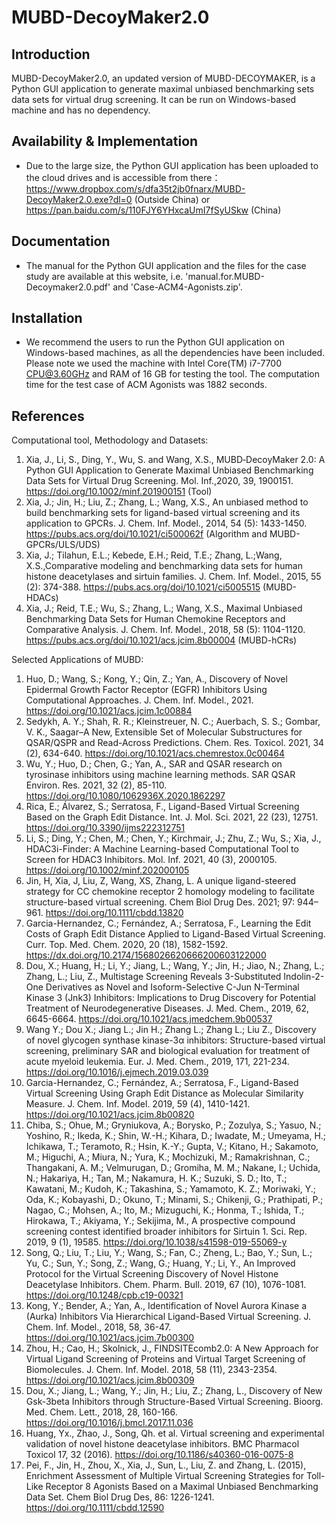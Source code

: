 # MUBD-DecoyMaker2.0

Introduction
-----------------------------------

MUBD-DecoyMaker2.0, an updated version of MUBD-DECOYMAKER, is a Python GUI application to generate maximal unbiased benchmarking sets data sets for virtual drug screening. It can be run on Windows-based machine and has no dependency. 

Availability & Implementation
-----------------------------------

* Due to the large size, the Python GUI application has been uploaded to the cloud drives and is accessible from there：
  https://www.dropbox.com/s/dfa35t2jb0fnarx/MUBD-DecoyMaker2.0.exe?dl=0     (Outside China) or
  https://pan.baidu.com/s/110FJY6YHxcaUmI7fSyUSkw  (China)


Documentation
-----------------------------------

* The manual for the Python GUI application and the files for the case study are available at this website, i.e. 'manual.for.MUBD-Decoymaker2.0.pdf' and 'Case-ACM4-Agonists.zip'.


Installation
-----------------------------------

* We recommend the users to run the Python GUI application on Windows-based machines, as all the dependencies have been included. Please note we used the machine with Intel Core(TM) i7-7700 CPU@3.60GHz and RAM of 16 GB for testing the tool. The computation time for the test case of ACM Agonists was 1882 seconds. 
 


References
-----------------------------------
Computational tool, Methodology and Datasets:
1. Xia, J., Li, S., Ding, Y., Wu, S. and Wang, X.S., MUBD‐DecoyMaker 2.0: A Python GUI Application to Generate Maximal Unbiased Benchmarking Data Sets for Virtual Drug Screening. Mol. Inf.,2020, 39, 1900151. 
https://doi.org/10.1002/minf.201900151 (Tool)
2. Xia, J.; Jin, H.; Liu, Z.; Zhang, L.; Wang, X.S., An unbiased method to build benchmarking sets for ligand-based virtual screening and its application to GPCRs. J. Chem. Inf. Model., 2014, 54 (5): 1433-1450. 
https://pubs.acs.org/doi/10.1021/ci500062f  (Algorithm and MUBD-GPCRs/ULS/UDS)
3. Xia, J.; Tilahun, E.L.; Kebede, E.H.; Reid, T.E.; Zhang, L.;Wang, X.S.,Comparative modeling and benchmarking data sets for human histone deacetylases and sirtuin families. J. Chem. Inf. Model., 2015, 55 (2): 374-388. 
https://pubs.acs.org/doi/10.1021/ci5005515  (MUBD-HDACs)
4. Xia, J.; Reid, T.E.; Wu, S.; Zhang, L.; Wang, X.S., Maximal Unbiased Benchmarking Data Sets for Human Chemokine Receptors and Comparative Analysis. J. Chem. Inf. Model., 2018, 58 (5): 1104-1120. 
https://pubs.acs.org/doi/10.1021/acs.jcim.8b00004 (MUBD-hCRs)

Selected Applications of MUBD:
1.	Huo, D.; Wang, S.; Kong, Y.; Qin, Z.; Yan, A., Discovery of Novel Epidermal Growth Factor Receptor (EGFR) Inhibitors Using Computational Approaches. J. Chem. Inf. Model., 2021.  https://doi.org/10.1021/acs.jcim.1c00884
2.	Sedykh, A. Y.; Shah, R. R.; Kleinstreuer, N. C.; Auerbach, S. S.; Gombar, V. K., Saagar–A New, Extensible Set of Molecular Substructures for QSAR/QSPR and Read-Across Predictions. Chem. Res. Toxicol. 2021, 34 (2), 634-640.  https://doi.org/10.1021/acs.chemrestox.0c00464
3.	Wu, Y.; Huo, D.; Chen, G.; Yan, A., SAR and QSAR research on tyrosinase inhibitors using machine learning methods. SAR QSAR Environ. Res. 2021, 32 (2), 85-110. https://doi.org/10.1080/1062936X.2020.1862297
4.	Rica, E.; Álvarez, S.; Serratosa, F., Ligand-Based Virtual Screening Based on the Graph Edit Distance. Int. J. Mol. Sci. 2021, 22 (23), 12751. https://doi.org/10.3390/ijms222312751
5.	Li, S.; Ding, Y.; Chen, M.; Chen, Y.; Kirchmair, J.; Zhu, Z.; Wu, S.; Xia, J., HDAC3i-Finder: A Machine Learning-based Computational Tool to Screen for HDAC3 Inhibitors. Mol. Inf. 2021, 40 (3), 2000105. https://doi.org/10.1002/minf.202000105
6.	Jin, H, Xia, J, Liu, Z, Wang, XS, Zhang, L. A unique ligand-steered strategy for CC chemokine receptor 2 homology modeling to facilitate structure-based virtual screening. Chem Biol Drug Des. 2021; 97: 944– 961. https://doi.org/10.1111/cbdd.13820
7.	Garcia-Hernandez, C.; Fernández, A.; Serratosa, F., Learning the Edit Costs of Graph Edit Distance Applied to Ligand-Based Virtual Screening. Curr. Top. Med. Chem. 2020, 20 (18), 1582-1592. https://dx.doi.org/10.2174/1568026620666200603122000
8.	Dou, X.; Huang, H.; Li, Y.; Jiang, L.; Wang, Y.; Jin, H.; Jiao, N.; Zhang, L.; Zhang, L.; Liu, Z., Multistage Screening Reveals 3-Substituted Indolin-2-One Derivatives as Novel and Isoform-Selective C-Jun N-Terminal Kinase 3 (Jnk3) Inhibitors: Implications to Drug Discovery for Potential Treatment of Neurodegenerative Diseases. J. Med. Chem., 2019, 62, 6645-6664. https://doi.org/10.1021/acs.jmedchem.9b00537
9.	Wang Y.; Dou X.; Jiang L.; Jin H.; Zhang L.; Zhang L.; Liu Z., Discovery of novel glycogen synthase kinase-3α inhibitors: Structure-based virtual screening, preliminary SAR and biological evaluation for treatment of acute myeloid leukemia. Eur. J. Med. Chem., 2019, 171, 221-234. https://doi.org/10.1016/j.ejmech.2019.03.039
10.	Garcia-Hernandez, C.; Fernández, A.; Serratosa, F., Ligand-Based Virtual Screening Using Graph Edit Distance as Molecular Similarity Measure. J. Chem. Inf. Model. 2019, 59 (4), 1410-1421. https://doi.org/10.1021/acs.jcim.8b00820
11.	Chiba, S.; Ohue, M.; Gryniukova, A.; Borysko, P.; Zozulya, S.; Yasuo, N.; Yoshino, R.; Ikeda, K.; Shin, W.-H.; Kihara, D.; Iwadate, M.; Umeyama, H.; Ichikawa, T.; Teramoto, R.; Hsin, K.-Y.; Gupta, V.; Kitano, H.; Sakamoto, M.; Higuchi, A.; Miura, N.; Yura, K.; Mochizuki, M.; Ramakrishnan, C.; Thangakani, A. M.; Velmurugan, D.; Gromiha, M. M.; Nakane, I.; Uchida, N.; Hakariya, H.; Tan, M.; Nakamura, H. K.; Suzuki, S. D.; Ito, T.; Kawatani, M.; Kudoh, K.; Takashina, S.; Yamamoto, K. Z.; Moriwaki, Y.; Oda, K.; Kobayashi, D.; Okuno, T.; Minami, S.; Chikenji, G.; Prathipati, P.; Nagao, C.; Mohsen, A.; Ito, M.; Mizuguchi, K.; Honma, T.; Ishida, T.; Hirokawa, T.; Akiyama, Y.; Sekijima, M., A prospective compound screening contest identified broader inhibitors for Sirtuin 1. Sci. Rep. 2019, 9 (1), 19585. https://doi.org/10.1038/s41598-019-55069-y
12.	Song, Q.; Liu, T.; Liu, Y.; Wang, S.; Fan, C.; Zheng, L.; Bao, Y.; Sun, L.; Yu, C.; Sun, Y.; Song, Z.; Wang, G.; Huang, Y.; Li, Y., An Improved Protocol for the Virtual Screening Discovery of Novel Histone Deacetylase Inhibitors. Chem. Pharm. Bull. 2019, 67 (10), 1076-1081. https://doi.org/10.1248/cpb.c19-00321
13.	Kong, Y.; Bender, A.; Yan, A., Identification of Novel Aurora Kinase a (Aurka) Inhibitors Via Hierarchical Ligand-Based Virtual Screening. J. Chem. Inf. Model., 2018, 58, 36-47.  https://doi.org/10.1021/acs.jcim.7b00300
14.	Zhou, H.; Cao, H.; Skolnick, J., FINDSITEcomb2.0: A New Approach for Virtual Ligand Screening of Proteins and Virtual Target Screening of Biomolecules. J. Chem. Inf. Model. 2018, 58 (11), 2343-2354. https://doi.org/10.1021/acs.jcim.8b00309
15.	Dou, X.; Jiang, L.; Wang, Y.; Jin, H.; Liu, Z.; Zhang, L., Discovery of New Gsk-3beta Inhibitors through Structure-Based Virtual Screening. Bioorg. Med. Chem. Lett., 2018, 28, 160-166. https://doi.org/10.1016/j.bmcl.2017.11.036
16.	Huang, Yx., Zhao, J., Song, Qh. et al. Virtual screening and experimental validation of novel histone deacetylase inhibitors. BMC Pharmacol Toxicol 17, 32 (2016). https://doi.org/10.1186/s40360-016-0075-8
17.	Pei, F., Jin, H., Zhou, X., Xia, J., Sun, L., Liu, Z. and Zhang, L. (2015), Enrichment Assessment of Multiple Virtual Screening Strategies for Toll-Like Receptor 8 Agonists Based on a Maximal Unbiased Benchmarking Data Set. Chem Biol Drug Des, 86: 1226-1241.  https://doi.org/10.1111/cbdd.12590






